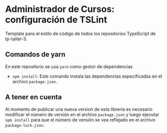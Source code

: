 # Administrador de Cursos: configuración de TSLint

Template para el estilo de código de todos los repositorios 
TypeScript de tp-taller-3.

## Comandos de yarn

En este repositorio se usa `yarn` como gestor de dependencias

- `npm install`: Este comando instala las dependencias especificadas en el
  archivo `package.json`.
  
## A tener en cuenta

Al momento de publicar una nueva version de esta librería es necesario modificar
el número de versión en el archivo `package.json` y luego ejecutar `npm install` para
que el número de versión se vea reflejado en el archivo `package-lock.json`.
